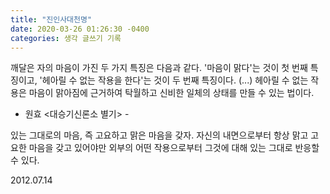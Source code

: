 ```yaml
---
title: "진인사대천명"
date: 2020-03-26 01:26:30 -0400
categories: 생각 글쓰기 기록
---
```


깨달은 자의 마음이 가진 두 가지 특징은 다음과 같다.
'마음이 맑다'는 것이 첫 번째 특징이고, '헤아릴 수 없는 작용을 한다'는 것이 두 번째 특징이다.
(...) 헤아릴 수 없는 작용은 마음이 맑아짐에 근거하여 탁월하고 신비한 일체의 상태를 만들 수 있는 법이다.

- 원효 <대승기신론소 별기> -

있는 그대로의 마음, 즉 고요하고 맑은 마음을 갖자.
자신의 내면으로부터 항상 맑고 고요한 마음을 갖고 있어야만 외부의 어떤 작용으로부터 그것에 대해 있는 그대로 반응할 수 있다.


2012.07.14
